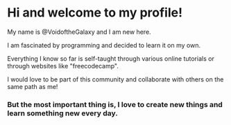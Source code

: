 <h1>Hi and welcome to my profile!</h1>

<p>My name is @VoidoftheGalaxy and I am new here.<p>
<p>I am fascinated by programming and decided to learn it on my own.<p>
<p>Everything I know so far is self-taught through various online tutorials or through websites like "freecodecamp".<p>
<p>I would love to be part of this community and collaborate with others on the same path as me!<p>
<h3>But the most important thing is, I love to create new things and learn something new every day.</h3>
  

<!---
VoidoftheGalaxy/VoidoftheGalaxy is a ✨ special ✨ repository because its `README.md` (this file) appears on your GitHub profile.
You can click the Preview link to take a look at your changes.
--->
